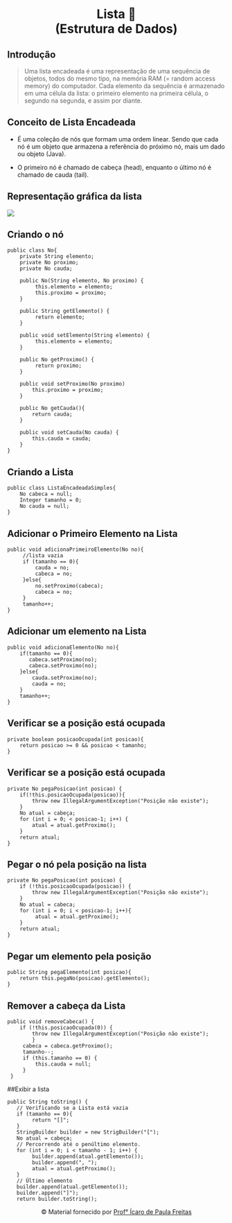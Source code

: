 <h1 align="center">
Lista 🎎<br>
(Estrutura de Dados)

## Introdução

> Uma lista encadeada é uma representação de uma sequência de objetos, todos do mesmo tipo, na memória RAM (= random access memory) do computador. Cada elemento da sequência é armazenado em uma célula da lista: o primeiro elemento na primeira célula, o segundo na segunda, e assim por diante.


## Conceito de Lista Encadeada

- É uma coleção de nós que formam uma ordem linear. Sendo que cada nó é um objeto que armazena a referência do próximo nó, mais um dado ou objeto (Java).

- O primeiro nó é chamado de cabeça (head), enquanto o último nó é chamado de cauda (tail).

## Representação gráfica da lista

<img src="https://i.imgur.com/M7biZTl.png">

## Criando o nó

```
public class No{
    private String elemento;
    private No proximo; 
    private No cauda;
    
    public No(String elemento, No proximo) {
         this.elemento = elemento;
         this.proximo = proximo;
    }
    
    public String getElemento() { 
         return elemento; 
    }

    public void setElemento(String elemento) { 
         this.elemento = elemento;
    }
    
    public No getProximo() {
         return proximo;
    }
    
    public void setProximo(No proximo)
        this.proximo = proximo;
    }
    
    public No getCauda(){
        return cauda;
    }
    
    public void setCauda(No cauda) { 
        this.cauda = cauda;
    }
}
```

## Criando a Lista

```
public class ListaEncadeadaSimples{ 
    No cabeca = null;
    Integer tamanho = 0;
    No cauda = null;
}
```

## Adicionar o Primeiro Elemento na Lista

```
public void adicionaPrimeiroElemento(No no){
     //lista vazia
     if (tamanho == 0){ 
         cauda = no;
         cabeca = no;
     }else{ 
         no.setProximo(cabeca);
         cabeca = no;
     }
     tamanho++;
}
```

## Adicionar um elemento na Lista

```
public void adicionaElemento(No no){
    if(tamanho == 0){
       cabeca.setProximo(no);
       cabeca.setProximo(no);
    }else{ 
        cauda.setProximo(no);
        cauda = no;
    }
    tamanho++;
}
```
## Verificar se a posição está ocupada

```
private boolean posicaoOcupada(int posicao){ 
    return posicao >= 0 && posicao < tamanho;
}
```

## Verificar se a posição está ocupada

```
private No pegaPosicao(int posicao) { 
    if(!this.posicaoOcupada(posicao)){
        throw new IllegalArgumentException("Posição não existe");
    }
    No atual = cabeça;
    for (int i = 0; < posicao-1; i++) {
        atual = atual.getProximo(); 
    }
    return atual;
}
```

## Pegar o nó pela posição na lista

```
private No pegaPosicao(int posicao) {
    if (!this.posicaoOcupada(posicao)) { 
        throw new IllegalArgumentException("Posição não existe");
    }
    No atual = cabeca;
    for (int i = 0; i < posicao-1; i++){ 
         atual = atual.getProximo();
    }
    return atual;
}
```

## Pegar um elemento pela posição 

```
public String pegaElemento(int posicao){ 
    return this.pegaNo(posicao).getElemento();
}
```

## Remover a cabeça da Lista

```
public void removeCabeca() {
    if (!this.posicaoOcupada(0)) {
        throw new IllegalArgumentException("Posição não existe");
        }
     cabeca = cabeca.getProximo();
     tamanho--;
     if (this.tamanho == 0) {
         this.cauda = null;
     }
 }
```

##Exibir a lista

```
public String toString() {
   // Verificando se a Lista está vazia
   if (tamanho == 0){ 
        return "[]";
   }
   StringBuilder builder = new StrigBuilder("[");
   No atual = cabeça;
   // Percorrendo até o penúltimo elemento.
   for (int i = 0; i < tamanho - 1; i++) {
        builder.append(atual.getElemento());
        builder.append(", ");
        atual = atual.getProximo();
   }
   // Último elemento
   builder.append(atual.getElemento());
   builder.append("]");
   return builder.toString();
```


<div align="center">
    © Material fornecido por <a href="https://br.linkedin.com/in/icarofreitas">Prof° Ícaro de Paula Freitas</a></p>
</div>
